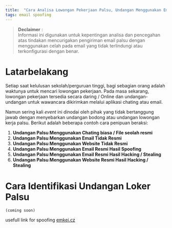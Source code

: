 ```yaml
---
title:  "Cara Analisa Lowongan Pekerjaan Palsu, Undangan Menggunakan Email Resmi Hasil Spoofing"
tags: email spoofing
---
```


> <b>Declaimer</b> :<br>
Informasi ini digunakan untuk kepentingan analisa dan pencegahan atas tindakan
mencurigakan pengiriman email palsu dengan menggunakan celah pada email yang tidak terlindungi
atau terkonfigurasi dengan benar.

<!--more-->

# Latarbelakang
Setiap saat kelulusan sekolah/perguruan tinggi, bagi sebagian orang adalah waktunya untuk mencari lowongan pekerjaan.
Pada masa sekarang, lowongan pekerjaan tersedia secara daring / Online dan undangan-undangan untuk wawancara dikirimkan melalui
aplikasi chating atau email. 

Namun sering kali <i>event</i> ini dinodai oleh pihak yang tidak bertanggung jawab dengan menyebarkan undangan bodong atau undangan lowongan kerja palsu. Berikut adalah beberapa contoh cara penipuan beraksi:

1. <b>Undangan Palsu Menggunakan Chating biasa / File seolah resmi</b>
2. <b>Undangan Palsu Menggunakan Email Tidak Resmi</b>
3. <b>Undangan Palsu Menggunakan Website Tidak Resmi</b>
4. <b>Undangan Palsu Menggunakan Email Resmi Hasil Spoofing</b>
5. <b>Undangan Palsu Menggunakan Email Resmi Hasil Hacking / Stealing</b>
6. <b>Undangan Palsu Menggunakan Website Resmi Hasil Hacking / Stealing</b>

# Cara Identifikasi Undangan Loker Palsu

`(coming soon)`

usefull link for spoofing [emkei.cz](https://emkei.cz/)
